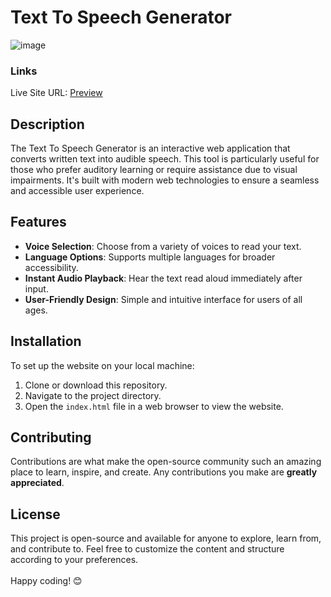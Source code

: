 # Text To Speech Generator

![image](https://github.com/VinayShetyeOfficial/Html_Css_JS_Projects/assets/100470361/3c23184a-c696-4fd7-a085-e0cfb84791f8)

### Links
Live Site URL: [Preview](https://66516c8df3c7b741fade606e--warm-dolphin-d999ce.netlify.app/)

## Description
The Text To Speech Generator is an interactive web application that converts written text into audible speech. This tool is particularly useful for those who prefer auditory learning or require assistance due to visual impairments. It's built with modern web technologies to ensure a seamless and accessible user experience.

## Features
- **Voice Selection**: Choose from a variety of voices to read your text.
- **Language Options**: Supports multiple languages for broader accessibility.
- **Instant Audio Playback**: Hear the text read aloud immediately after input.
- **User-Friendly Design**: Simple and intuitive interface for users of all ages.

## Installation
To set up the website on your local machine:
1. Clone or download this repository.
2. Navigate to the project directory.
3. Open the `index.html` file in a web browser to view the website.

## Contributing
Contributions are what make the open-source community such an amazing place to learn, inspire, and create. Any contributions you make are **greatly appreciated**.

## License
This project is open-source and available for anyone to explore, learn from, and contribute to.
Feel free to customize the content and structure according to your preferences. <br><br> Happy coding! 😊
